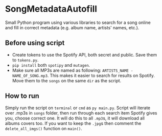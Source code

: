 # SongMetadataAutofill
Small Python program using various libraries to search for a song online and fill in correct metadata (e.g. album name, artists' names, etc.).

## Before using script
- Create tokens to use the Spotify API, both secret and public. Save them to `tokens.py`.
- `pip install` both `spotipy` and `mutagen`.
- Make sure all MP3s are named as following: `ARTISTS_NAME - NAME_OF_SONG.mp3`. This makes it easier to search for results on Spotify. Move them to the `songs` on the same `dir` as the script.

## How to run
Simply run the script on `terminal` or `cmd` as `py main.py`.
Script will iterate over .mp3s in `songs` folder, then run through each search item Spotify gives you, choose correct one. It will do this to all `.mp3`s, it will download all albums covers too. If you want to keep the `.jpg`s then comment the `delete_all_imgs()` function on `main()`.
